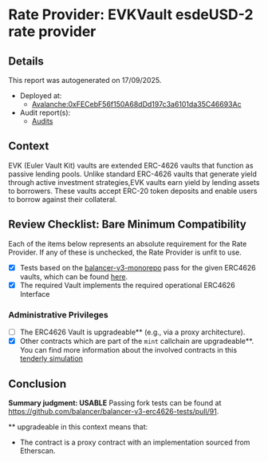 
# Rate Provider: EVKVault esdeUSD-2 rate provider

## Details
This report was autogenerated on 17/09/2025.

- Deployed at:
    - [Avalanche:0xFECebF56f150A68dDd197c3a6101da35C46693Ac](https://snowtrace.io/address/0xFECebF56f150A68dDd197c3a6101da35C46693Ac)
- Audit report(s):
    - [Audits](https://docs.euler.finance/security/earn-audits)

## Context
EVK (Euler Vault Kit) vaults are extended ERC-4626 vaults that function as passive lending pools. Unlike standard ERC-4626 vaults that generate yield through active investment strategies,EVK vaults earn yield by lending assets to borrowers. These vaults accept ERC-20 token deposits and enable users to borrow against their collateral.

## Review Checklist: Bare Minimum Compatibility
Each of the items below represents an absolute requirement for the Rate Provider. If any of these is unchecked, the Rate Provider is unfit to use.

- [x] Tests based on the [balancer-v3-monorepo](https://github.com/balancer/balancer-v3-monorepo/tree/main/pkg/vault/test/foundry/fork) pass for the given ERC4626 vaults, which can be found [here](https://github.com/balancer/balancer-v3-erc4626-tests/tree/main/test).
- [x] The required Vault implements the required operational ERC4626 Interface

### Administrative Privileges
- [ ] The ERC4626 Vault is upgradeable** (e.g., via a proxy architecture).
- [x] Other contracts which are part of the `mint` callchain are upgradeable**. You can find more information
   about the involved contracts in this [tenderly simulation](https://www.tdly.co/shared/simulation/2685f26c-f562-4bbb-abcc-593aa5a6c3b4)

## Conclusion
**Summary judgment: USABLE**
Passing fork tests can be found at https://github.com/balancer/balancer-v3-erc4626-tests/pull/91.

** upgradeable in this context means that:
- The contract is a proxy contract with an implementation sourced from Etherscan.
    
